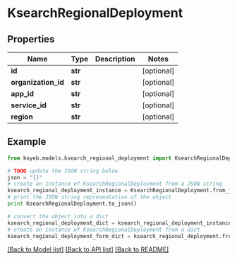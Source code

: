 # KsearchRegionalDeployment


## Properties
Name | Type | Description | Notes
------------ | ------------- | ------------- | -------------
**id** | **str** |  | [optional] 
**organization_id** | **str** |  | [optional] 
**app_id** | **str** |  | [optional] 
**service_id** | **str** |  | [optional] 
**region** | **str** |  | [optional] 

## Example

```python
from koyeb.models.ksearch_regional_deployment import KsearchRegionalDeployment

# TODO update the JSON string below
json = "{}"
# create an instance of KsearchRegionalDeployment from a JSON string
ksearch_regional_deployment_instance = KsearchRegionalDeployment.from_json(json)
# print the JSON string representation of the object
print KsearchRegionalDeployment.to_json()

# convert the object into a dict
ksearch_regional_deployment_dict = ksearch_regional_deployment_instance.to_dict()
# create an instance of KsearchRegionalDeployment from a dict
ksearch_regional_deployment_form_dict = ksearch_regional_deployment.from_dict(ksearch_regional_deployment_dict)
```
[[Back to Model list]](../README.md#documentation-for-models) [[Back to API list]](../README.md#documentation-for-api-endpoints) [[Back to README]](../README.md)


